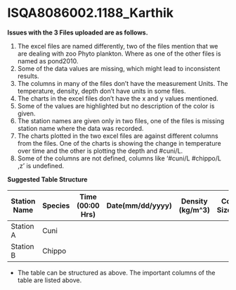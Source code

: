 # ISQA8086002.1188_Karthik
**Issues with the 3 Files uploaded are as follows.**  
1. The excel files are named differently, two of the files mention that we are dealing with zoo Phyto plankton. Where as one of the other files is named as pond2010. 
2. Some of the data values are missing, which might lead to inconsistent results.
3. The columns in many of the files don’t have the measurement Units. The temperature, density, depth don’t have units in some files.
4. The charts in the excel files don’t have the x and y values mentioned.
5. Some of the values are highlighted but no description of the color is given.
6. The station names are given only in two files, one of the files is missing station name where the data was recorded.
7. The charts plotted in the two excel files are against different columns from the files. One of the charts is showing the change in temperature over time and the other is plotting the depth and #cuni/L.
8. Some of the columns are not defined, columns like ‘#cuni/L #chippo/L ,z’ is undefined. 


**Suggested Table Structure**

| Station Name | Species | Time (00:00 Hrs) | Date(mm/dd/yyyy) | Density (kg/m^3) | Colony Size(mm) | Temp(Faren/Cel) | Depth(Meters) |
|--------------|---------|------------------|------------------|------------------|-----------------|-----------------|---------------|
| Station A    | Cuni    |                  |                  |                  |                 |                 |               |
| Station B    | Chippo  |                  |                  |                  |                 |                 |               |



* The table can be structured as above. The important columns of the table are listed above.
